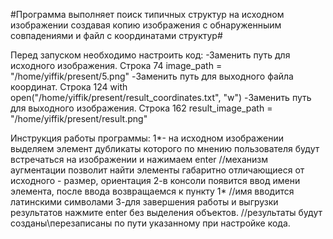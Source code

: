 #Программа выполняет поиск типичных структур на исходном изображении создавая копию изображения с обнаруженныим совпадениями и файл с координатами структур#

Перед запуском необходимо настроить код:
  -Заменить путь для исходного изображения.       Строка 74 image_path = "/home/yiffik/present/5.png"
  -Заменить путь для выходного файла координат.   Строка 124 with open("/home/yiffik/present/result_coordinates.txt", "w")
  -Заменить путь для выходного изображения.       Строка 162 result_image_path = "/home/yiffik/present/result.png"

  Инструкция работы программы:
  1*- на исходном изображении выделяем элемент дубликаты которого по мнению пользователя будут встречаться на изображении и нажимаем enter
            //механизм аугментации позволит найти элементы габаритно отличающиеся от исходного - размер, ориентация
  2-в консоли появится ввод имени элемента, после ввода возвращаемся к пункту 1*
            //имя вводится латинскими символами
  3-для завершения работы и выгрузки результатов нажмите enter без выделения объектов.
            //результаты будут созданы\перезаписаны по пути указанному при настройке кода.
  
